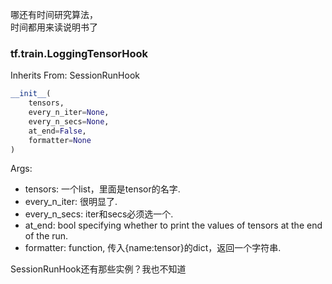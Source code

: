 哪还有时间研究算法，  
时间都用来读说明书了  

### tf.train.LoggingTensorHook
Inherits From: SessionRunHook  

``` python
__init__(
    tensors,
    every_n_iter=None,
    every_n_secs=None,
    at_end=False,
    formatter=None
)
```

	
Args:

- tensors: 一个list，里面是tensor的名字.
- every_n_iter: 很明显了.
- every_n_secs: iter和secs必须选一个.
- at_end: bool specifying whether to print the values of tensors at the end of the run.
- formatter: function, 传入{name:tensor}的dict，返回一个字符串. 

SessionRunHook还有那些实例？我也不知道  


